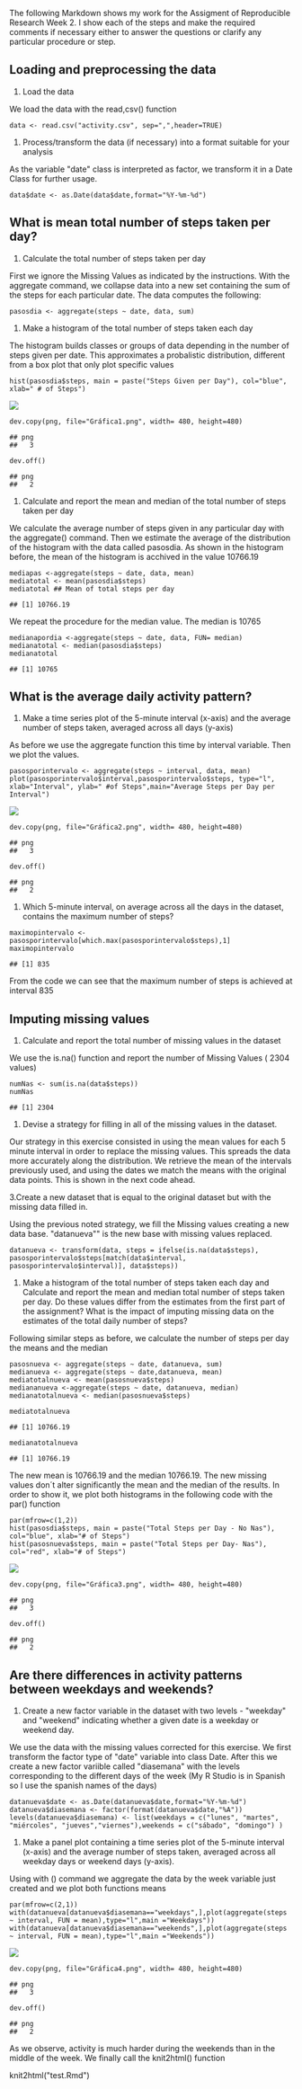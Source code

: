 The following Markdown shows my work for the Assigment of Reproducible
Research Week 2. I show each of the steps and make the required comments
if necessary either to answer the questions or clarify any particular
procedure or step.

Loading and preprocessing the data
----------------------------------

1.  Load the data

We load the data with the read,csv() function

    data <- read.csv("activity.csv", sep=",",header=TRUE)

1.  Process/transform the data (if necessary) into a format suitable for
    your analysis

As the variable "date" class is interpreted as factor, we transform it
in a Date Class for further usage.

    data$date <- as.Date(data$date,format="%Y-%m-%d")

What is mean total number of steps taken per day?
-------------------------------------------------

1.  Calculate the total number of steps taken per day

First we ignore the Missing Values as indicated by the instructions.
With the aggregate command, we collapse data into a new set containing
the sum of the steps for each particular date. The data computes the
following:

    pasosdia <- aggregate(steps ~ date, data, sum)

1.  Make a histogram of the total number of steps taken each day

The histogram builds classes or groups of data depending in the number
of steps given per date. This approximates a probalistic distribution,
different from a box plot that only plot specific values

    hist(pasosdia$steps, main = paste("Steps Given per Day"), col="blue", xlab=" # of Steps")

![](PA1_template_files/figure-markdown_strict/unnamed-chunk-4-1.png)

    dev.copy(png, file="Gráfica1.png", width= 480, height=480)

    ## png 
    ##   3

    dev.off()

    ## png 
    ##   2

1.  Calculate and report the mean and median of the total number of
    steps taken per day

We calculate the average number of steps given in any particular day
with the aggregate() command. Then we estimate the average of the
distribution of the histogram with the data called pasosdia. As shown in
the histogram before, the mean of the histogram is acchived in the value
10766.19

    mediapas <-aggregate(steps ~ date, data, mean)
    mediatotal <- mean(pasosdia$steps)
    mediatotal ## Mean of total steps per day 

    ## [1] 10766.19

We repeat the procedure for the median value. The median is 10765

    medianapordia <-aggregate(steps ~ date, data, FUN= median)
    medianatotal <- median(pasosdia$steps)
    medianatotal

    ## [1] 10765

What is the average daily activity pattern?
-------------------------------------------

1.  Make a time series plot of the 5-minute interval (x-axis) and the
    average number of steps taken, averaged across all days (y-axis)

As before we use the aggregate function this time by interval variable.
Then we plot the values.

    pasosporintervalo <- aggregate(steps ~ interval, data, mean)
    plot(pasosporintervalo$interval,pasosporintervalo$steps, type="l", xlab="Interval", ylab=" #of Steps",main="Average Steps per Day per Interval")

![](PA1_template_files/figure-markdown_strict/unnamed-chunk-7-1.png)

    dev.copy(png, file="Gráfica2.png", width= 480, height=480)

    ## png 
    ##   3

    dev.off()

    ## png 
    ##   2

1.  Which 5-minute interval, on average across all the days in the
    dataset, contains the maximum number of steps?

<!-- -->

    maximopintervalo <- pasosporintervalo[which.max(pasosporintervalo$steps),1]
    maximopintervalo

    ## [1] 835

From the code we can see that the maximum number of steps is achieved at
interval 835

Imputing missing values
-----------------------

1.  Calculate and report the total number of missing values in the
    dataset

We use the is.na() function and report the number of Missing Values (
2304 values)

    numNas <- sum(is.na(data$steps))
    numNas

    ## [1] 2304

1.  Devise a strategy for filling in all of the missing values in the
    dataset.

Our strategy in this exercise consisted in using the mean values for
each 5 minute interval in order to replace the missing values. This
spreads the data more accurately along the distribution. We retrieve the
mean of the intervals previously used, and using the dates we match the
means with the original data points. This is shown in the next code
ahead.

3.Create a new dataset that is equal to the original dataset but with
the missing data filled in.

Using the previous noted strategy, we fill the Missing values creating a
new data base. "datanueva"" is the new base with missing values
replaced.

    datanueva <- transform(data, steps = ifelse(is.na(data$steps), pasosporintervalo$steps[match(data$interval, pasosporintervalo$interval)], data$steps))

1.  Make a histogram of the total number of steps taken each day and
    Calculate and report the mean and median total number of steps taken
    per day. Do these values differ from the estimates from the first
    part of the assignment? What is the impact of imputing missing data
    on the estimates of the total daily number of steps?

Following similar steps as before, we calculate the number of steps per
day the means and the median

    pasosnueva <- aggregate(steps ~ date, datanueva, sum)
    medianueva <- aggregate(steps ~ date,datanueva, mean)
    mediatotalnueva <- mean(pasosnueva$steps)
    mediananueva <-aggregate(steps ~ date, datanueva, median)
    medianatotalnueva <- median(pasosnueva$steps)

    mediatotalnueva

    ## [1] 10766.19

    medianatotalnueva

    ## [1] 10766.19

The new mean is 10766.19 and the median 10766.19. The new missing values
don´t alter significantly the mean and the median of the results. In
order to show it, we plot both histograms in the following code with the
par() function

    par(mfrow=c(1,2))
    hist(pasosdia$steps, main = paste("Total Steps per Day - No Nas"), col="blue", xlab="# of Steps")
    hist(pasosnueva$steps, main = paste("Total Steps per Day- Nas"), col="red", xlab="# of Steps")

![](PA1_template_files/figure-markdown_strict/unnamed-chunk-12-1.png)

    dev.copy(png, file="Gráfica3.png", width= 480, height=480)

    ## png 
    ##   3

    dev.off()

    ## png 
    ##   2

Are there differences in activity patterns between weekdays and weekends?
-------------------------------------------------------------------------

1.  Create a new factor variable in the dataset with two levels -
    "weekday" and "weekend" indicating whether a given date is a weekday
    or weekend day.

We use the data with the missing values corrected for this exercise. We
first transform the factor type of "date" variable into class Date.
After this we create a new factor variible called "diasemana" with the
levels corresponding to the different days of the week (My R Studio is
in Spanish so I use the spanish names of the days)

    datanueva$date <- as.Date(datanueva$date,format="%Y-%m-%d")
    datanueva$diasemana <- factor(format(datanueva$date,"%A"))
    levels(datanueva$diasemana) <- list(weekdays = c("lunes", "martes", "miércoles", "jueves","viernes"),weekends = c("sábado", "domingo") )

1.  Make a panel plot containing a time series plot of the 5-minute
    interval (x-axis) and the average number of steps taken, averaged
    across all weekday days or weekend days (y-axis).

Using with () command we aggregate the data by the week variable just
created and we plot both functions means

    par(mfrow=c(2,1))
    with(datanueva[datanueva$diasemana=="weekdays",],plot(aggregate(steps ~ interval, FUN = mean),type="l",main ="Weekdays"))
    with(datanueva[datanueva$diasemana=="weekends",],plot(aggregate(steps ~ interval, FUN = mean),type="l",main ="Weekends"))

![](PA1_template_files/figure-markdown_strict/unnamed-chunk-14-1.png)

    dev.copy(png, file="Gráfica4.png", width= 480, height=480)

    ## png 
    ##   3

    dev.off()

    ## png 
    ##   2

As we observe, activity is much harder during the weekends than in the
middle of the week. We finally call the knit2html() function

knit2html("test.Rmd")
